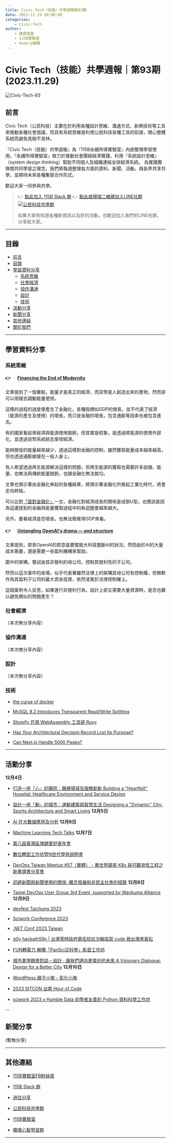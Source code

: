 ```yaml
---
title: Civic Tech（技能）共學週報第93期
date: 2023-11-29 00:00:00
categories:
	- Civic-Tech
author:
	- 嘉鼎智能
	- 115B實驗室
	- Huanry編輯
---
```

# Civic Tech（技能）共學週報｜第93期 (2023.11.29)

![Civic-Tech-93](/img/ct/93.png)

## 前言

Civic Tech（公民科技）主要在於利用各種設計思維、溝通方式、新興技術等工具來推動各種社會倡議，而具有系統思維是利用公民科技各種工具的前提，關心整體系統而避免見樹不見林。

『Civic Tech（技能）共學週報』為『115B永續所得實驗室』內部整理學習使用，『永續所得實驗室』致力於推動社會團結經濟實踐，利用『系統設計思維』（system design thinking）幫助不同個人及組織連結全球經濟系統。
為實踐團隊間共同學習之理念，我們將每週整理各方面的資料、新聞、活動，與各界共享共學，並期待未來各種集智合作形式。

歡迎大家一同參與共學。

>👉  [點此加入 115B Slack 群](https://bit.ly/Slack115b)
>👉  [點此或掃描二維碼加入LINE社群](https://line.me/ti/g2/Dj4AkbdDsY6o4D_CdDUB6Q)
>[![公民科技共學群](/img/產品共學群.jpg)](https://line.me/ti/g2/Dj4AkbdDsY6o4D_CdDUB6Q)
>
>如果大家有知道各種新資訊以及好的活動，也歡迎加入我們的LINE社群，分享給大家。

---
## 目錄
- [前言](#前言)
- [目錄](#目錄)
- [學習資料分享](#學習資料分享)
	- [系統思維](#系統思維)
	- [社會經濟](#社會經濟)
	- [協作溝通](#協作溝通)
	- [設計](#設計)
	- [技術](#技術)
- [活動分享](#活動分享)
- [新聞分享](#新聞分享)
- [其他連結](#其他連結)
- [關於我們](#關於我們)

---
## 學習資料分享
### 系統思維

#### 👉 &emsp; [Financing the End of Modernity](https://thehonestsorcerer.medium.com/financing-the-end-of-modernity-d19f01363faf)

文章提到了一個重點，能量才是真正的經濟，而貨幣是人創造出來的產物，然而卻可以用錢去調動能量使用。

這樣的過程的過度便產生了金融化，各種指標如GDP的增長，並不代表了經濟（能源的產生及使用）的增長，而只是金融的增長，包含通膨等因素也被包含進去。

有的國家看起來經濟與能源使用脫鉤，但其實是假象，是透過將能源的使用外部化，並透過貨幣系統統去掌控經濟。

能夠開發的能量越來越少，透過這樣對金融的控制，雖然獲取能量成本越來越高，但也透過通膨嫁接在一般人身上。

有人希望透過再生能源解決這樣的問題，但再生能源的獲取也需要許多設備、能量，也無法與傳統能量脫鉤，也跟金融化無法脫勾。

文章也預示著由金融化串起的各種結果，將預示著金融化所推起工業化時代，將會走向終結。

可以比對[「面對金融化」](https://sustainable-income-lab.github.io/confronting-financialisation/)一文，金融化對經濟成長的關係是成倒U型，也應該是因為這邊提到的金融與能量獲取過程中的負迴圈會越來越大。

另外，要看經濟是否增長，也無法簡單用GDP來看。

#### 👉 &emsp; [Untangling OpenAI's drama — and structure](https://newsletters.yahoo.net/H/2/v60000018c0624c021c3eb76f4bbc780a0/81c579ed-ee20-4c6c-bfea-1b6ad45dae02/HTML)

文章提到，原來OpenAI的原意是要擺脫大科技壟斷AI的狀況，然而由於AI的大量成本需要，還是需要一些盈利機構來幫助。

圖中的架構，嘗試由其非營利的母公司，控制其營利性的子公司。

然而以這次事件的收場，似乎代表著雖然法律上的架構其母公司有控制權，但微軟作為其盈利子公司的最大資金投資，依然凌駕於法律控制權上。

這個案例令人反思，如果進行非營利行為，設計上卻又需要大量資源時，是否也難以避免類似的問題產生？

### 社會經濟

（本次無分享內容）

### 協作溝通

（本次無分享內容）

### 設計

（本次無分享內容）

### 技術

- [the curse of docker](https://computer.rip/2023-11-25-the-curse-of-docker.html)

- [MySQL 8.2 Introduces Transparent Read/Write Splitting](https://www.infoq.com/news/2023/11/mysql-read-write-splitting/)

- [Shopify 开源 WebAssembly 工具链 Ruvy](https://www.infoq.cn/article/EZ9OizChmbSAxNYM3BLV)

- [Has Your Architectural Decision Record Lost Its Purpose?](https://www.infoq.com/articles/architectural-decision-record-purpose/)

- [Can Next.js Handle 5000 Pages?](https://dev.to/codebeast/can-nextjs-handle-5000-pages-1ejn)

---
## 活動分享

**12月4日**
- [打造一座「心」的醫院：醫療場域及服務創新 Building a "Heartfelt" Hospital: Healthcare Environment and Service Design](https://www.accupass.com/event/2310190107027623284850)

- [設計一座「動」的城市：運動建築與智慧生活 Designing a "Dynamic" City: Sports Architecture and Smart Living](https://www.accupass.com/event/2310180737035640499510)
**12月5日**
- [AI 在大數據應用及分析](https://www.accupass.com/event/2311020817218884136230)
**12月6日**
- [Machine Learning Tech Talks](https://www.meetup.com/machine-learning-tech-talks/events/297208975/)
**12月7日**
- [第八屆臺灣區塊鏈愛好者年會](https://www.accupass.com/event/2310040647454349575700)

- [數位轉型工作坊暨N世代學苑說明會](https://www.accupass.com/event/2311240153141464913539)

- [DevOps Taiwan Meetup #57（實體） - 異世界歸來 K8s 與可觀測性工程之新書導書分享會](https://devops.kktix.cc/events/meetup-57-k8s-o11y)

- [迴避新聞與新聞使用的關係: 概念發展和非民主社會的經驗](https://cclab.kktix.cc/events/5c545afa-copy-5)
**12月8日**
- [Taipei DevOps User Group 3rd Event, supported by Wankuma Alliance](https://www.meetup.com/taipei-devops-user-group/events/297271837/)
**12月9日**
- [devfest Taichung 2023](https://www.accupass.com/event/2311160517543285118480)

- [Sciwork Conference 2023](https://sciwork.kktix.cc/events/sciworkconf-202312-hsinchu)

- [.NET Conf 2023 Taiwan](https://study4-tw.kktix.cc/events/dotnetconf2023)

- [g0v hackath59n | 台灣零時政府第伍拾玖次輪班寫 code 救台灣黑客松](https://g0v-jothon.kktix.cc/events/g0v-hackath59n)

- [FUN轉電力  解構「PanSci泛科學」影音工作坊](https://docs.google.com/forms/d/e/1FAIpQLScsYy0jeYUHWMm0zpXeSoBRWjEjK0wfMjhmytd8OQZYtzeU4g/viewform)

- [城市美學願景對談－設計 ‧ 讓我們邁向更美好的未來 A Visionary Dialogue: Design for a Better City](https://www.accupass.com/event/2310190205212742245520)
**12月10日**
- [WordPress 親子小聚 - 彰化小聚](https://www.meetup.com/changhua-wordpress-meetup-group/events/297436537/)

- [2023 SITCON 台南 Hour of Code](https://sitcon.kktix.cc/events/2023-hoc-tainan)

- [sciwork 2023 x Humble Data 初學者友善的 Python 資料科學工作坊](https://sciwork.kktix.cc/events/sciworkconf-humbledata-workwhop-hsinchu)

--
## 新聞分享

(暫無分享)

---
## 其他連結

- [115B實驗室FB粉絲頁](https://www.facebook.com/%E6%B0%B8%E7%BA%8C%E6%89%80%E5%BE%97%E5%AF%A6%E9%A9%97%E5%AE%A4-102916798609139)

- [115B Slack 群](https://bit.ly/Slack115b)

- [過往分享](/categories/Civic-Tech)

- [公民科技共學群](https://line.me/ti/g2/Dj4AkbdDsY6o4D_CdDUB6Q?utm_source=invitation&utm_medium=link_copy&utm_campaign=default)

- [115B實驗室](https://line.me/ti/g2/asPFU-0w4o9MIRSBdb4gtg?utm_source=invitation&utm_medium=link_copy&utm_campaign=default)

- [擴增心智學習群](https://line.me/ti/g2/asPFU-0w4o9MIRSBdb4gtg?utm_source=invitation&utm_medium=link_copy&utm_campaign=default)

---